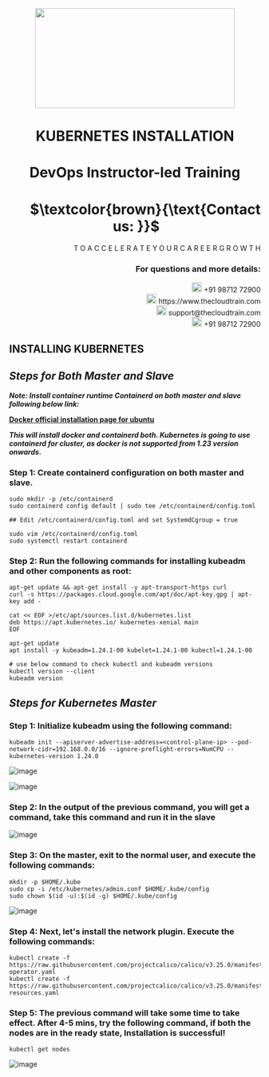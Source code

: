 <div align="center">
<img src=https://static.wixstatic.com/media/1c706c_a5df0ad56f894928bf858a74ba744b32~mv2.png/v1/fit/w_2500,h_1330,al_c/1c706c_a5df0ad56f894928bf858a74ba744b32~mv2.png width="400" height="200">
 </div>

# <div align="center"> KUBERNETES INSTALLATION </p>

# <div align="center"> DevOps Instructor-led Training </div>

# <div align="right"> $`\textcolor{brown}{\text{Contact us: }}`$  &emsp;&emsp;&emsp;&emsp;&emsp;&emsp;&emsp; </div>

<div align="right"> T O A C C E L E R A T E Y O U R C A R E E R G R O W T H </div>

### <div align="right"> For questions and more details: </div>

<div align="right"> <img src=https://w7.pngwing.com/pngs/759/922/png-transparent-telephone-logo-iphone-telephone-call-smartphone-phone-electronics-text-trademark-thumbnail.png width="20" height="20"> +91 98712 72900 </div>

<div align="right"> <img src=https://pbs.twimg.com/profile_images/1450734615946219520/jmBHQRRa_400x400.jpg width="20" height="20"> https://www.thecloudtrain.com </div>

<div align="right"> <img src=https://icons.iconarchive.com/icons/martz90/circle/512/email-icon.png width="20" height="20"> support@thecloudtrain.com </div>

<div align="right"> <img src=https://png.pngtree.com/png-vector/20221018/ourmid/pngtree-whatsapp-icon-png-image_6315990.png width="20" height="20"> +91 98712 72900 </div>

## INSTALLING KUBERNETES

## _Steps for Both Master and Slave_

_**Note: Install container runtime Containerd on both master and slave following below link:**_

[**Docker official installation page for ubuntu**](https://docs.docker.com/engine/install/ubuntu/)

_**This will install docker and containerd both. Kubernetes is going to use containerd for cluster, as docker is not supported from 1.23 version onwards.**_

### Step 1: Create containerd configuration on both master and slave.

```
sudo mkdir -p /etc/containerd
sudo containerd config default | sudo tee /etc/containerd/config.toml

## Edit /etc/containerd/config.toml and set SystemdCgroup = true

sudo vim /etc/containerd/config.toml 
sudo systemctl restart containerd
```

### Step 2: Run the following commands for installing kubeadm and other components as root:

```
apt-get update && apt-get install -y apt-transport-https curl
curl -s https://packages.cloud.google.com/apt/doc/apt-key.gpg | apt-key add -

cat << EOF >/etc/apt/sources.list.d/kubernetes.list
deb https://apt.kubernetes.io/ kubernetes-xenial main
EOF

apt-get update
apt install -y kubeadm=1.24.1-00 kubelet=1.24.1-00 kubectl=1.24.1-00

# use below command to check kubectl and kubeadm versions
kubectl version --client
kubeadm version
```

## _Steps for Kubernetes Master_

### Step 1: Initialize kubeadm using the following command:

`kubeadm init --apiserver-advertise-address=<control-plane-ip> --pod-network-cidr=192.168.0.0/16 --ignore-preflight-errors=NumCPU --kubernetes-version 1.24.0`

![image](https://user-images.githubusercontent.com/37858762/236329634-6ab0e61d-9b2d-40fe-9795-d1d2467c7fc9.png)

![image](https://user-images.githubusercontent.com/37858762/236329650-7e0734f0-92de-4dbf-b30d-47aee1882bd0.png)

### Step 2: In the output of the previous command, you will get a command, take this command and run it in the slave

![image](https://user-images.githubusercontent.com/37858762/236329676-42421c73-8afa-4a93-968b-98343cbd42d2.png)

### Step 3: On the master, exit to the normal user, and execute the following commands:

```
mkdir -p $HOME/.kube
sudo cp -i /etc/kubernetes/admin.conf $HOME/.kube/config
sudo chown $(id -u):$(id -g) $HOME/.kube/config
```

![image](https://user-images.githubusercontent.com/37858762/236329750-ef0d3114-ce34-4745-8d53-f793f2496bb0.png)

### Step 4: Next, let's install the network plugin. Execute the following commands:

```
kubectl create -f https://raw.githubusercontent.com/projectcalico/calico/v3.25.0/manifests/tigera-operator.yaml
kubectl create -f https://raw.githubusercontent.com/projectcalico/calico/v3.25.0/manifests/custom-resources.yaml
```

### Step 5: The previous command will take some time to take effect. After 4-5 mins, try the following command, if both the nodes are in the ready state, Installation is successful!

`kubectl get nodes`

![image](https://user-images.githubusercontent.com/37858762/236329783-bd96c5b1-e2ca-4149-8b9a-960d97dc5c52.png)
